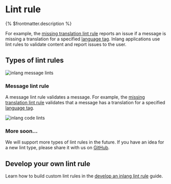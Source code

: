 # Lint rule

{% $frontmatter.description %}

For example, the [missing translation lint rule](/marketplace/messageLintRule.inlang.missingTranslation) reports an issue if a message is missing a translation for a specified [language tag](/documentation/concepts/language-tag). Inlang applications use lint rules to validate content and report issues to the user.

## Types of lint rules

![inlang message lints](https://cdn.jsdelivr.net/gh/inlang/monorepo/inlang/documentation/assets/lintrule-messagelints.jpg)

### Message lint rule

A message lint rule validates a message. For example, the [missing translation lint rule](/marketplace/messageLintRule.inlang.missingTranslation) validates that a message has a translation for a specified [language tag](/documentation/language-tag).

![inlang code lints](https://cdn.jsdelivr.net/gh/inlang/monorepo/inlang/documentation/assets/lintrule-codelints.jpg)

### More soon...

We will support more types of lint rules in the future. If you have an idea for a new lint type, please share it with us on [GitHub](https://github.com/inlang/monorepo/discussions).

## Develop your own lint rule

Learn how to build custom lint rules in the [develop an inlang lint rule](/documentation/guides/develop-lint-rule) guide.
